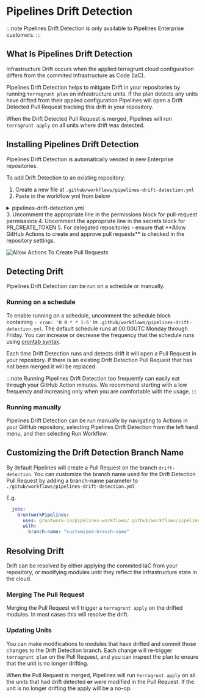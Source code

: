 # Pipelines Drift Detection

:::note
Pipelines Drift Detection is only available to Pipelines Enterprise customers.
:::

## What Is Pipelines Drift Detection

Infrastructure Drift occurs when the applied terragrunt cloud configuration differs from the commited Infrastructure as Code (IaC).

Pipelines Drift Detection helps to mitigate Drift in your repositories by running `terragrunt plan` on infrastructure units. If the plan detects any units have drifted from their applied configuration Pipelines will open a Drift Detected Pull Request tracking this drift in your repository.

When the Drift Detected Pull Request is merged, Pipelines will run `terragrunt apply` on all units where drift was detected.

## Installing Pipelines Drift Detection

Pipelines Drift Detection is automatically vended in new Enterprise repositories.

To add Drift Detection to an existing repository:

1. Create a new file at `.github/workflows/pipelines-drift-detection.yml`
2. Paste in the workflow yml from below
<details>
  <summary>pipelines-drift-detection.yml</summary>

  ```yaml
  name: Pipelines Drift Detection
  run-name: "[GWP]: Pipelines Drift Detection"
  on:
    # Uncomment to enable scheduled Drift Detection
    # schedule:
    #  - cron: '0 0 * * 1-5'
    workflow_dispatch:

  permissions:
    actions: read
    id-token: write
    contents: write
    # Uncomment the following line in infrastructure-live-root and infrastructure-live-access-control
    # pull-requests: read
    # Uncomment the following line in delegated repositories
    # pull-requests: write

  jobs:
    GruntworkPipelines:
      uses: gruntwork-io/pipelines-workflows/.github/workflows/pipelines-drift-detection.yml@v2
      secrets:
        PIPELINES_READ_TOKEN: ${{ secrets.PIPELINES_READ_TOKEN }}
        # Uncomment the following line for your repository:
        # infrastructure-live-root:
        # PR_CREATE_TOKEN: ${{ secrets.INFRA_ROOT_WRITE_TOKEN }}
        # infrastructure-live-access-control:
        # PR_CREATE_TOKEN: ${{ secrets.ACCESS_CONTROL_WRITE_TOKEN }}
        # delegated repositories:
        # PR_CREATE_TOKEN: ${{ secrets.GITHUB_TOKEN }}
  ```

</details>
3. Uncomment the appropriate line in the permissions block for pull-request permissions
4. Uncomment the appropriate line in the secrets block for PR_CREATE_TOKEN
5. For delegated repositories - ensure that **Allow GitHub Actions to create and approve pull requests** is checked in the repository settings.

![Allow Actions To Create Pull Requests](/img/pipelines/maintain/drift_detection_allow_pr_create.png)


## Detecting Drift

Pipelines Drift Detection can be run on a schedule or manually.

### Running on a schedule

To enable running on a schedule, uncomment the schedule block containing `- cron: '0 0 * * 1-5'` in `.github/workflows/pipelines-drift-detection.yml`. The default schedule runs at 00:00UTC Monday through Friday. You can increase or decrease the frequency that the schedule runs using [crontab syntax](https://crontab.guru/#0_0_*_*_1-5).

Each time Drift Detection runs and detects drift it will open a Pull Request in your repository. If there is an existing Drift Detection Pull Request that has not been merged it will be replaced.

:::note
Running Pipelines Drift Detection too frequently can easily eat through your GitHub Action minutes. We recommend starting with a low frequency and increasing only when you are comfortable with the usage.
:::

### Running manually

Pipelines Drift Detection can be run manually by navigating to Actions in your GitHub repository, selecting Pipelines Drift Detection from the left hand menu, and then selecting Run Workflow.

## Customizing the Drift Detection Branch Name

By default Pipelines will create a Pull Request on the branch `drift-detection`. You can customize the branch name used for the Drift Detection Pull Request by adding a branch-name parameter to `./gitub/workflows/pipelines-drift-detection.yml`

E.g.

```yml
  jobs:
    GruntworkPipelines:
      uses: gruntwork-io/pipelines-workflows/.github/workflows/pipelines-drift-detection.yml@v2
      with:
        branch-name: "customized-branch-name"
```

## Resolving Drift

Drift can be resolved by either applying the commited IaC from your repository, or modifying modules until they reflect the infrastructure state in the cloud.

### Merging The Pull Request

Merging the Pull Request will trigger a `terragrunt apply` on the drifted modules. In most cases this will resolve the drift.

### Updating Units

You can make modifications to modules that have drifted and commit those changes to the Drift Detection branch. Each change will re-trigger `terragrunt plan` on the Pull Request, and you can inspect the plan to ensure that the unit is no longer drifting.

When the Pull Request is merged, Pipelines will run `terragrunt apply` on all the units that had drift detected **or** were modified in the Pull Request. If the unit is no longer drifting the apply will be a no-op.
